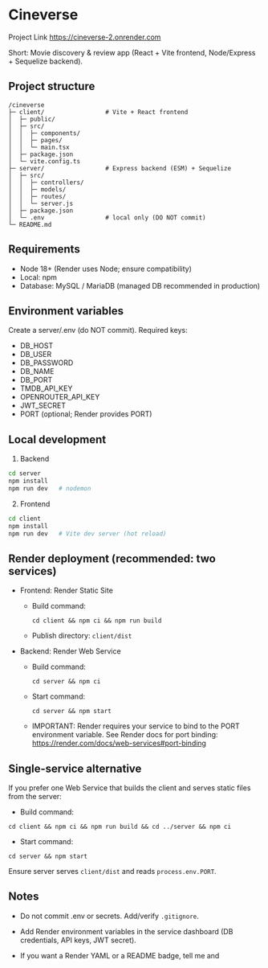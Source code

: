 # Cineverse

Project Link https://cineverse-2.onrender.com

Short: Movie discovery & review app (React + Vite frontend, Node/Express + Sequelize backend).

## Project structure
```
/cineverse
├─ client/                 # Vite + React frontend
│  ├─ public/
│  ├─ src/
│  │  ├─ components/
│  │  ├─ pages/
│  │  └─ main.tsx
│  ├─ package.json
│  └─ vite.config.ts
├─ server/                 # Express backend (ESM) + Sequelize
│  ├─ src/
│  │  ├─ controllers/
│  │  ├─ models/
│  │  ├─ routes/
│  │  └─ server.js
│  ├─ package.json
│  └─ .env                 # local only (DO NOT commit)
└─ README.md
```

## Requirements
- Node 18+ (Render uses Node; ensure compatibility)
- Local: npm
- Database: MySQL / MariaDB (managed DB recommended in production)

## Environment variables
Create a server/.env (do NOT commit). Required keys:
- DB_HOST
- DB_USER
- DB_PASSWORD
- DB_NAME
- DB_PORT
- TMDB_API_KEY
- OPENROUTER_API_KEY
- JWT_SECRET
- PORT (optional; Render provides PORT)

## Local development
1. Backend
```bash
cd server
npm install
npm run dev   # nodemon
```
2. Frontend
```bash
cd client
npm install
npm run dev   # Vite dev server (hot reload)
```

## Render deployment (recommended: two services)
- Frontend: Render Static Site
  - Build command:
    ```
    cd client && npm ci && npm run build
    ```
  - Publish directory: `client/dist`

- Backend: Render Web Service
  - Build command:
    ```
    cd server && npm ci
    ```
  - Start command:
    ```
    cd server && npm start
    ```
  - IMPORTANT: Render requires your service to bind to the PORT environment variable. See Render docs for port binding:
    https://render.com/docs/web-services#port-binding

## Single-service alternative
If you prefer one Web Service that builds the client and serves static files from the server:
- Build command:
```
cd client && npm ci && npm run build && cd ../server && npm ci
```
- Start command:
```
cd server && npm start
```
Ensure server serves `client/dist` and reads `process.env.PORT`.

## Notes
- Do not commit .env or secrets. Add/verify `.gitignore`.
- Add Render environment variables in the service dashboard (DB credentials, API keys, JWT secret).

- If you want a Render YAML or a README badge, tell me and


